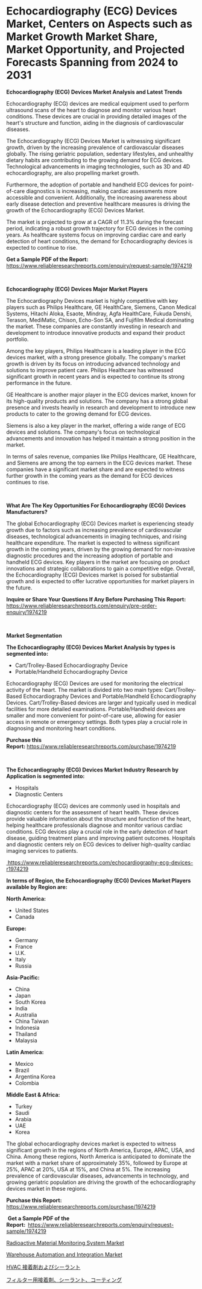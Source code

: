 <p><h1>Echocardiography (ECG) Devices Market, Centers on Aspects such as Market Growth Market Share, Market Opportunity, and Projected Forecasts Spanning from 2024 to 2031</h1></p><p><strong>Echocardiography (ECG) Devices Market Analysis and Latest Trends</strong></p>
<p><p>Echocardiography (ECG) devices are medical equipment used to perform ultrasound scans of the heart to diagnose and monitor various heart conditions. These devices are crucial in providing detailed images of the heart's structure and function, aiding in the diagnosis of cardiovascular diseases.</p><p>The Echocardiography (ECG) Devices Market is witnessing significant growth, driven by the increasing prevalence of cardiovascular diseases globally. The rising geriatric population, sedentary lifestyles, and unhealthy dietary habits are contributing to the growing demand for ECG devices. Technological advancements in imaging technologies, such as 3D and 4D echocardiography, are also propelling market growth.</p><p>Furthermore, the adoption of portable and handheld ECG devices for point-of-care diagnostics is increasing, making cardiac assessments more accessible and convenient. Additionally, the increasing awareness about early disease detection and preventive healthcare measures is driving the growth of the Echocardiography (ECG) Devices Market.</p><p>The market is projected to grow at a CAGR of 11.3% during the forecast period, indicating a robust growth trajectory for ECG devices in the coming years. As healthcare systems focus on improving cardiac care and early detection of heart conditions, the demand for Echocardiography devices is expected to continue to rise.</p></p>
<p><strong>Get a Sample PDF of the Report:&nbsp;</strong> <a href="https://www.reliableresearchreports.com/enquiry/request-sample/1974219">https://www.reliableresearchreports.com/enquiry/request-sample/1974219</a></p>
<p>&nbsp;</p>
<p><strong>Echocardiography (ECG) Devices Major Market Players</strong></p>
<p><p>The Echocardiography Devices market is highly competitive with key players such as Philips Healthcare, GE HealthCare, Siemens, Canon Medical Systems, Hitachi Aloka, Esaote, Mindray, Agfa HealthCare, Fukuda Denshi, Terason, MediMatic, Chison, Echo-Son SA, and Fujifilm Medical dominating the market. These companies are constantly investing in research and development to introduce innovative products and expand their product portfolio.</p><p>Among the key players, Philips Healthcare is a leading player in the ECG devices market, with a strong presence globally. The company's market growth is driven by its focus on introducing advanced technology and solutions to improve patient care. Philips Healthcare has witnessed significant growth in recent years and is expected to continue its strong performance in the future.</p><p>GE Healthcare is another major player in the ECG devices market, known for its high-quality products and solutions. The company has a strong global presence and invests heavily in research and development to introduce new products to cater to the growing demand for ECG devices.</p><p>Siemens is also a key player in the market, offering a wide range of ECG devices and solutions. The company's focus on technological advancements and innovation has helped it maintain a strong position in the market.</p><p>In terms of sales revenue, companies like Philips Healthcare, GE Healthcare, and Siemens are among the top earners in the ECG devices market. These companies have a significant market share and are expected to witness further growth in the coming years as the demand for ECG devices continues to rise.</p></p>
<p>&nbsp;</p>
<p><strong>What Are The Key Opportunities For Echocardiography (ECG) Devices Manufacturers?</strong></p>
<p><p>The global Echocardiography (ECG) Devices market is experiencing steady growth due to factors such as increasing prevalence of cardiovascular diseases, technological advancements in imaging techniques, and rising healthcare expenditure. The market is expected to witness significant growth in the coming years, driven by the growing demand for non-invasive diagnostic procedures and the increasing adoption of portable and handheld ECG devices. Key players in the market are focusing on product innovations and strategic collaborations to gain a competitive edge. Overall, the Echocardiography (ECG) Devices market is poised for substantial growth and is expected to offer lucrative opportunities for market players in the future.</p></p>
<p><strong>Inquire or Share Your Questions If Any Before Purchasing This Report:</strong> <a href="https://www.reliableresearchreports.com/enquiry/pre-order-enquiry/1974219">https://www.reliableresearchreports.com/enquiry/pre-order-enquiry/1974219</a></p>
<p>&nbsp;</p>
<p><strong>Market Segmentation</strong></p>
<p><strong>The Echocardiography (ECG) Devices Market Analysis by types is segmented into:</strong></p>
<p><ul><li>Cart/Trolley-Based Echocardiography Device</li><li>Portable/Handheld Echocardiography Device</li></ul></p>
<p><p>Echocardiography (ECG) Devices are used for monitoring the electrical activity of the heart. The market is divided into two main types: Cart/Trolley-Based Echocardiography Devices and Portable/Handheld Echocardiography Devices. Cart/Trolley-Based devices are larger and typically used in medical facilities for more detailed examinations. Portable/Handheld devices are smaller and more convenient for point-of-care use, allowing for easier access in remote or emergency settings. Both types play a crucial role in diagnosing and monitoring heart conditions.</p></p>
<p><strong>Purchase this Report:&nbsp;</strong><a href="https://www.reliableresearchreports.com/purchase/1974219">https://www.reliableresearchreports.com/purchase/1974219</a></p>
<p>&nbsp;</p>
<p><strong>The Echocardiography (ECG) Devices Market Industry Research by Application is segmented into:</strong></p>
<p><ul><li>Hospitals</li><li>Diagnostic Centers</li></ul></p>
<p><p>Echocardiography (ECG) devices are commonly used in hospitals and diagnostic centers for the assessment of heart health. These devices provide valuable information about the structure and function of the heart, helping healthcare professionals diagnose and monitor various cardiac conditions. ECG devices play a crucial role in the early detection of heart disease, guiding treatment plans and improving patient outcomes. Hospitals and diagnostic centers rely on ECG devices to deliver high-quality cardiac imaging services to patients.</p></p>
<p><a href="https://www.reliableresearchreports.com/echocardiography-ecg-devices-r1974219">&nbsp;https://www.reliableresearchreports.com/echocardiography-ecg-devices-r1974219</a></p>
<p><strong>In terms of Region, the Echocardiography (ECG) Devices Market Players available by Region are:</strong></p>
<p>
    <p> <strong> North America: </strong>
        <ul>
            <li>United States</li>
            <li>Canada</li>
        </ul>
        </p> 
    <p> <strong> Europe: </strong>
        <ul>
            <li>Germany</li>
            <li>France</li>
            <li>U.K.</li>
            <li>Italy</li>
            <li>Russia</li>
        </ul>
        </p> 
    <p> <strong> Asia-Pacific: </strong>
        <ul>
            <li>China</li>
            <li>Japan</li>
            <li>South Korea</li>
            <li>India</li>
            <li>Australia</li>
            <li>China Taiwan</li>
            <li>Indonesia</li>
            <li>Thailand</li>
            <li>Malaysia</li>
        </ul>
        </p> 
    <p> <strong> Latin America: </strong>
        <ul>
            <li>Mexico</li>
            <li>Brazil</li>
            <li>Argentina Korea</li>
            <li>Colombia</li>
        </ul>
        </p> 
    <p> <strong> Middle East & Africa: </strong>
        <ul>
            <li>Turkey</li>
            <li>Saudi</li>
            <li>Arabia</li>
            <li>UAE</li>
            <li>Korea</li>
        </ul>
    </p>
    </p>
<p><p>The global echocardiography devices market is expected to witness significant growth in the regions of North America, Europe, APAC, USA, and China. Among these regions, North America is anticipated to dominate the market with a market share of approximately 35%, followed by Europe at 25%, APAC at 20%, USA at 15%, and China at 5%. The increasing prevalence of cardiovascular diseases, advancements in technology, and growing geriatric population are driving the growth of the echocardiography devices market in these regions.</p></p>
<p><strong>Purchase this Report: </strong><a href="https://www.reliableresearchreports.com/purchase/1974219">https://www.reliableresearchreports.com/purchase/1974219</a></p>
<p>&nbsp;<strong>Get a Sample PDF of the Report:&nbsp;&nbsp;</strong><a href="https://www.reliableresearchreports.com/enquiry/request-sample/1974219">https://www.reliableresearchreports.com/enquiry/request-sample/1974219</a></p>
<p><strong></strong></p>
<p><p><a href="https://github.com/iprahimabdulrahmman/Market-Research-Report-List-1/blob/main/radioactive-material-monitoring-system-market.md">Radioactive Material Monitoring System Market</a></p><p><a href="https://github.com/NaomieConner2023/Market-Research-Report-List-1/blob/main/warehouse-automation-and-integration-market.md">Warehouse Automation and Integration Market</a></p><p><a href="https://github.com/KaydenJohns1964/Market-Research-Report-List-2/blob/main/9045525170387.md">HVAC 接着剤およびシーラント</a></p><p><a href="https://github.com/marbadji/Market-Research-Report-List-2/blob/main/4985511170386.md">フィルター用接着剤、シーラント、コーティング</a></p></p>